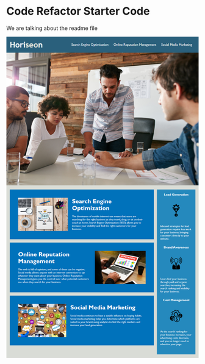 # Code Refactor Starter Code

We are talking about the readme file

![](/Develop/assets/images/Horiseon-Online-Social-Management-Mockup.png)
